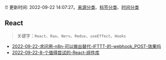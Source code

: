:alarm_clock: 更新时间: 2022-09-22 14:07:27。[来源分类](../README.md)、[标签分类](../TAGS.md)、[时间分类](../TIMELINE.md)

## React


> 关键字：`React`、`Rax`、`Nerv`、`Redux`、`useEffect`、`Hooks`



- [2022-09-22-求问用-n8n-可以做出替代-IFTTT-的-webhook_POST-效果吗](https://www.v2ex.com/t/882229) 
- [2022-09-22-8-个值得尝试的-React-组件库](https://toutiao.io/k/08dtx45) 